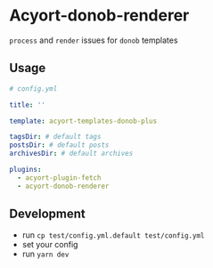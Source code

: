 # Acyort-donob-renderer

`process` and `render` issues for `donob` templates


## Usage

```yaml
# config.yml

title: ''

template: acyort-templates-donob-plus

tagsDir: # default tags
postsDir: # default posts
archivesDir: # default archives

plugins:
  - acyort-plugin-fetch
  - acyort-donob-renderer

```

## Development

- run `cp test/config.yml.default test/config.yml`
- set your config
- run `yarn dev`
